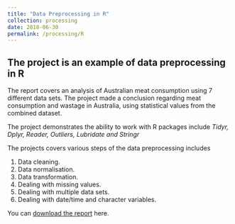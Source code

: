 ```yaml
---
title: "Data Preprocessing in R"
collection: processing
date: 2018-06-30
permalink: /processing/R
---
```

## The project is an example of data preprocessing in R

The report covers an analysis of Australian meat consumption using 7 different data sets. The project made a conclusion regarding meat consumption and wastage in Australia, using statistical values from the combined dataset.

The project demonstrates the ability to work with R packages include *Tidyr, Dplyr, Reader, Outliers, Lubridate and Stringr*

The projects covers various steps of the data preprocessing includes
  1. Data cleaning.
  2. Data normalisation.
  3. Data transformation.
  4. Dealing with missing values.
  5. Dealing with multiple data sets.
  6. Dealing with date/time and character variables.



You can [download the report](https://minhphan88.github.io/assets/Preprocessing-R.pdf) here.
